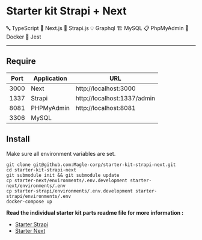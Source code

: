 # Starter kit Strapi + Next

🔤 TypeScript 🚀 Next.js 🎩 Strapi.js 💡 Graphql 🏗 MySQL 📋 PhpMyAdmin 🐋 Docker 🧪 Jest

___

## Require

| Port | Application | URL                         |
|------|-------------|-----------------------------|
| 3000 | Next        | http://localhost:3000       |
| 1337 | Strapi      | http://localhost:1337/admin |
| 8081 | PHPMyAdmin  | http://localhost:8081       |
| 3306 | MySQL       |                             |

## Install


Make sure all environment variables are set.

```shell
git clone git@github.com:Magle-corp/starter-kit-strapi-next.git
cd starter-kit-strapi-next
git submodule init && git submodule update
cp starter-next/environments/.env.development starter-next/environments/.env
cp starter-strapi/environments/.env.development starter-strapi/environments/.env
docker-compose up
```

**Read the individual starter kit parts readme file for more information :** 

- [Starter Strapi](https://github.com/Magle-corp/starter-strapi)
- [Starter Next](https://github.com/Magle-corp/starter-next)
